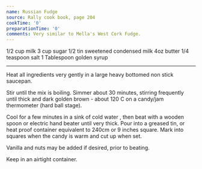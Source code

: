```yaml
---
name: Russian Fudge
source: Rally cook book, page 204
cookTime: '0'
preparationTime: '0'
comments: Very similar to Mella's West Cork Fudge.
---
```


1/2 cup milk
3 cup sugar
1/2 tin sweetened condensed milk
4oz butter
1/4 teaspoon salt
1 Tablespoon golden syrup

---

Heat all ingredients very gently in a large heavy bottomed non stick saucepan.  

Stir until the mix is boiling. Simmer about 30 minutes, stirring frequently until thick and dark golden brown  - about 120 C on a candy/jam thermometer (hard ball stage).  

Cool for a few minutes in a sink of cold water , then beat with a wooden spoon or electric hand beater until very thick.  Pour into a greased tin, or heat proof container equivalent to 240cm  or 9 inches square.  Mark into squares when the candy is warm and cut up when set.

Vanilla and nuts may be added if desired, prior to beating.

Keep in an airtight container.

